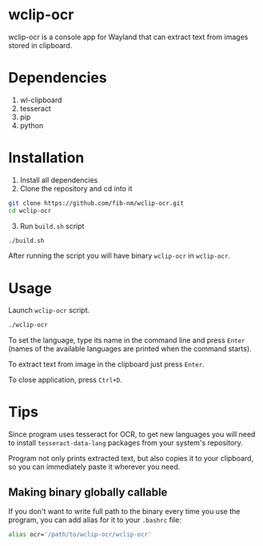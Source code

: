 # wclip-ocr
wclip-ocr is a console app for Wayland that can extract text from images stored in clipboard.

# Dependencies
1. wl-clipboard
2. tesseract
3. pip
4. python

# Installation
1. Install all dependencies
2. Clone the repository and cd into it
```bash
git clone https://github.com/fib-nm/wclip-ocr.git
cd wclip-ocr
```
3. Run `build.sh` script
```bash
./build.sh
```

After running the script you will have binary `wclip-ocr` in `wclip-ocr`.

# Usage
Launch `wclip-ocr` script.
```bash
./wclip-ocr
```

To set the language, type its name in the command line and press `Enter` (names of the available languages are printed when the command starts).

To extract text from image in the clipboard just press `Enter`.

To close application, press `Ctrl+D`.

# Tips
Since program uses tesseract for OCR, to get new languages you will need to install `tesseract-data-lang` packages from your system's repository.

Program not only prints extracted text, but also copies it to your clipboard, so you can immediately paste it wherever you need.

## Making binary globally callable

If you don't want to write full path to the binary every time you use the program, you can add alias for it to your `.bashrc` file:
```bash
alias ocr='/path/to/wclip-ocr/wclip-ocr'
```
